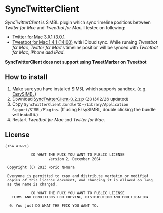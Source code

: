 SyncTwitterClient
=================
*SyncTwitterClient* is SIMBL plugin which sync timeline positions between *Twitter for Mac* and *Tweetbot for Mac*.
I tested on following:
- [Twitter for Mac 3.0.1 (3.0.1)](https://itunes.apple.com/jp/app/twitter/id409789998?mt=12)
- [Tweetbot for Mac 1.4.1 (14100)](https://itunes.apple.com/jp/app/tweetbot-for-twitter/id557168941?mt=12) with iCloud sync.
While running *Tweetbot for Mac*, *Twitter for Mac*'s timeline position will be synced with *Tweetbot for Mac, iPhone and iPad*.

**SyncTwitterClient does not support using TweetMarker on Tweetbot.**

How to install
--------------
1. Make sure you have installed SIMBL which supports sandbox. (e.g. [EasySIMBL](https://github.com/norio-nomura/EasySIMBL))
2. Download [SyncTwitterClient-0.2.zip](http://github.com/norio-nomura/SyncTwitterClient/releases/download/0.2/SyncTwitterClient-0.2.zip) (2013/12/26 updated)
3. Copy `SyncTwitterClient.bundle` to `~/Library/Application Support/SIMBL/Plugins`.
   (If using EasySIMBL, double clicking the bundle will install it.)
4. Restart *Tweetbot for Mac* and *Twitter for Mac*.

License
-------
	(The WTFPL)
	
	            DO WHAT THE FUCK YOU WANT TO PUBLIC LICENSE
	                    Version 2, December 2004
	
	 Copyright (C) 2013 Norio Nomura
	
	 Everyone is permitted to copy and distribute verbatim or modified
	 copies of this license document, and changing it is allowed as long
	 as the name is changed.
	
	            DO WHAT THE FUCK YOU WANT TO PUBLIC LICENSE
	   TERMS AND CONDITIONS FOR COPYING, DISTRIBUTION AND MODIFICATION
	
	  0. You just DO WHAT THE FUCK YOU WANT TO.
